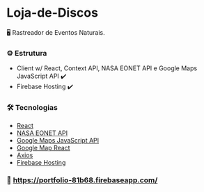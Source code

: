 # Loja-de-Discos

<p> 🖥 Rastreador de Eventos Naturais. </p>

### ⚙️ Estrutura

- Client w/ React, Context API, NASA EONET API e Google Maps JavaScript API ✔️
- Firebase Hosting ✔️
 
### 🛠 Tecnologias
- [React](https://pt-br.reactjs.org/)
- [NASA EONET API](https://eonet.sci.gsfc.nasa.gov/what-is-eonet)
- [Google Maps JavaScript API ](https://developers.google.com/maps/documentation/javascript/overview)
- [Google Map React](https://github.com/google-map-react/google-map-react)
- [Axios](https://axios-http.com/)
- [Firebase Hosting](https://firebase.google.com/docs/hosting)

### 🚀 https://portfolio-81b68.firebaseapp.com/
